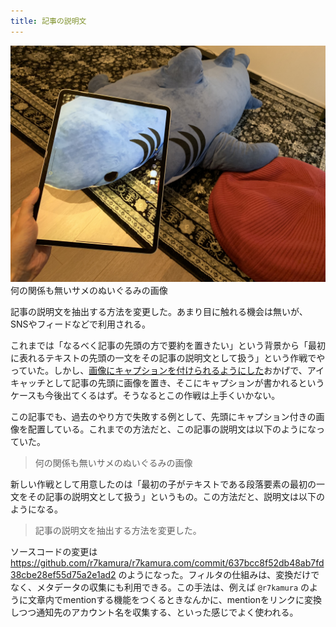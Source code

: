```yaml
---
title: 記事の説明文
---
```


![](/images/2020-09-22-summary-detection.jpg)
何の関係も無いサメのぬいぐるみの画像

記事の説明文を抽出する方法を変更した。あまり目に触れる機会は無いが、SNSやフィードなどで利用される。

これまでは「なるべく記事の先頭の方で要約を置きたい」という背景から「最初に表れるテキストの先頭の一文をその記事の説明文として扱う」という作戦でやっていた。しかし、[画像にキャプションを付けられるようにした](/articles/2020-09-22-markdown-caption)おかげで、アイキャッチとして記事の先頭に画像を置き、そこにキャプションが書かれるというケースも今後出てくるはず。そうなるとこの作戦は上手くいかない。

この記事でも、過去のやり方で失敗する例として、先頭にキャプション付きの画像を配置している。これまでの方法だと、この記事の説明文は以下のようになっていた。

> 何の関係も無いサメのぬいぐるみの画像

新しい作戦として用意したのは「最初の子がテキストである段落要素の最初の一文をその記事の説明文として扱う」というもの。この方法だと、説明文は以下のようになる。

> 記事の説明文を抽出する方法を変更した。

ソースコードの変更は https://github.com/r7kamura/r7kamura.com/commit/637bcc8f52db48ab7fd38cbe28ef55d75a2e1ad2 のようになった。フィルタの仕組みは、変換だけでなく、メタデータの収集にも利用できる。この手法は、例えば `@r7kamura` のように文章内でmentionする機能をつくるときなんかに、mentionをリンクに変換しつつ通知先のアカウント名を収集する、といった感じでよく使われる。
